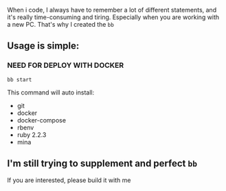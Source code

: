 When i code, I always have to remember a lot of different statements, and it's really time-consuming and tiring. Especially when you are working with a new PC.
That's why I created the `bb`

## Usage is simple:
### NEED FOR DEPLOY WITH DOCKER
    bb start

This command will auto install:
* git
* docker
* docker-compose
* rbenv
* ruby 2.2.3
* mina

## I'm still trying to supplement and perfect `bb`
 If you are interested, please build it with me

